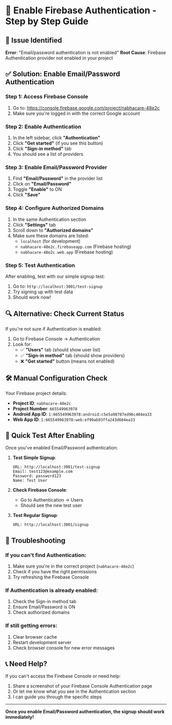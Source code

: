 # 🔐 Enable Firebase Authentication - Step by Step Guide

## 🚨 Issue Identified
**Error**: "Email/password authentication is not enabled"
**Root Cause**: Firebase Authentication provider not enabled in your project

## ✅ Solution: Enable Email/Password Authentication

### Step 1: Access Firebase Console
1. Go to: https://console.firebase.google.com/project/nabhacare-48e2c
2. Make sure you're logged in with the correct Google account

### Step 2: Enable Authentication
1. In the left sidebar, click **"Authentication"**
2. Click **"Get started"** (if you see this button)
3. Click **"Sign-in method"** tab
4. You should see a list of providers

### Step 3: Enable Email/Password Provider
1. Find **"Email/Password"** in the provider list
2. Click on **"Email/Password"**
3. Toggle **"Enable"** to ON
4. Click **"Save"**

### Step 4: Configure Authorized Domains
1. In the same Authentication section
2. Click **"Settings"** tab
3. Scroll down to **"Authorized domains"**
4. Make sure these domains are listed:
   - `localhost` (for development)
   - `nabhacare-48e2c.firebaseapp.com` (Firebase hosting)
   - `nabhacare-48e2c.web.app` (Firebase hosting)

### Step 5: Test Authentication
After enabling, test with our simple signup test:
1. Go to: `http://localhost:3001/test-signup`
2. Try signing up with test data
3. Should work now!

## 🔍 Alternative: Check Current Status

If you're not sure if Authentication is enabled:

1. Go to Firebase Console → Authentication
2. Look for:
   - ✅ **"Users"** tab (should show user list)
   - ✅ **"Sign-in method"** tab (should show providers)
   - ❌ **"Get started"** button (means not enabled)

## 🛠️ Manual Configuration Check

Your Firebase project details:
- **Project ID**: `nabhacare-48e2c`
- **Project Number**: `665549963978`
- **Android App ID**: `1:665549963978:android:c5e5a98787ed96c484ea33`
- **Web App ID**: `1:665549963978:web:ef99ab93ffa243d684ea33`

## 🚀 Quick Test After Enabling

Once you've enabled Email/Password authentication:

1. **Test Simple Signup**:
   ```
   URL: http://localhost:3001/test-signup
   Email: test123@example.com
   Password: password123
   Name: Test User
   ```

2. **Check Firebase Console**:
   - Go to Authentication → Users
   - Should see the new test user

3. **Test Regular Signup**:
   ```
   URL: http://localhost:3001/signup
   ```

## 🔧 Troubleshooting

### If you can't find Authentication:
1. Make sure you're in the correct project (`nabhacare-48e2c`)
2. Check if you have the right permissions
3. Try refreshing the Firebase Console

### If Authentication is already enabled:
1. Check the Sign-in method tab
2. Ensure Email/Password is ON
3. Check authorized domains

### If still getting errors:
1. Clear browser cache
2. Restart development server
3. Check browser console for new error messages

## 📞 Need Help?

If you can't access the Firebase Console or need help:
1. Share a screenshot of your Firebase Console Authentication page
2. Or let me know what you see in the Authentication section
3. I can guide you through the specific steps

---

**Once you enable Email/Password authentication, the signup should work immediately!**
